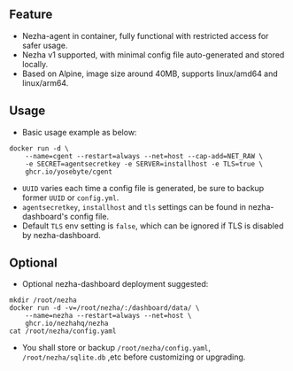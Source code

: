 ## Feature

- Nezha-agent in container, fully functional with restricted access for safer usage.
- Nezha v1 supported, with minimal config file auto-generated and stored locally.
- Based on Alpine, image size around 40MB, supports linux/amd64 and linux/arm64.

## Usage

- Basic usage example as below: 

```
docker run -d \
    --name=cgent --restart=always --net=host --cap-add=NET_RAW \
    -e SECRET=agentsecretkey -e SERVER=installhost -e TLS=true \
    ghcr.io/yosebyte/cgent
```

- `UUID` varies each time a config file is generated, be sure to backup former `UUID` or `config.yml`.
- `agentsecretkey`, `installhost` and `tls` settings can be found in nezha-dashboard's config file.
- Default `TLS` env setting is `false`, which can be ignored if TLS is disabled by nezha-dashboard.

## Optional
- Optional nezha-dashboard deployment suggested:

```
mkdir /root/nezha
docker run -d -v=/root/nezha/:/dashboard/data/ \
    --name=nezha --restart=always --net=host \
    ghcr.io/nezhahq/nezha
cat /root/nezha/config.yaml
```

- You shall store or backup `/root/nezha/config.yaml`, `/root/nezha/sqlite.db` ,etc before customizing or upgrading. 
